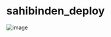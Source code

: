 # sahibinden_deploy

![image](https://user-images.githubusercontent.com/56682895/137642428-ed16ad36-e9b2-46c0-b706-ddfa27f85941.png)
